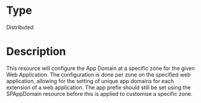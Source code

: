 # Type

Distributed

# Description

This resource will configure the App Domain at a specific zone for the given
Web Application. The configuration is done per zone on the specified web
application, allowing for the setting of unique app domains for each extension
of a web application. The app prefix should still be set using the SPAppDomain
resource before this is applied to customise a specific zone.
